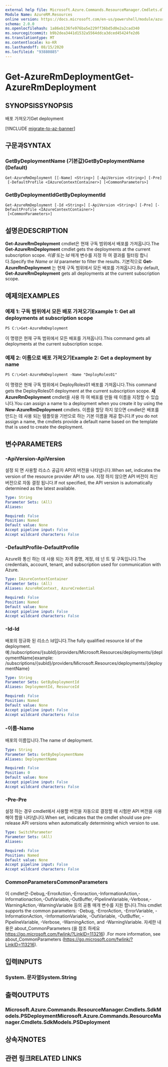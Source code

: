 ```yaml
---
external help file: Microsoft.Azure.Commands.ResourceManager.Cmdlets.dll-Help.xml
Module Name: AzureRM.Resources
online version: https://docs.microsoft.com/en-us/powershell/module/azurerm.resources/get-azurermdeployment
schema: 2.0.0
ms.openlocfilehash: 1a86eb136fe976ba5e229ff36bd5d0e2a2cad340
ms.sourcegitcommit: b9b2dea3441d1532a5564ddca3dced45424fe2d6
ms.translationtype: MT
ms.contentlocale: ko-KR
ms.lasthandoff: 08/15/2020
ms.locfileid: "93880885"
---
```

# <span data-ttu-id="987ed-101">Get-AzureRmDeployment</span><span class="sxs-lookup"><span data-stu-id="987ed-101">Get-AzureRmDeployment</span></span>

## <span data-ttu-id="987ed-102">SYNOPSIS</span><span class="sxs-lookup"><span data-stu-id="987ed-102">SYNOPSIS</span></span>
<span data-ttu-id="987ed-103">배포 가져오기</span><span class="sxs-lookup"><span data-stu-id="987ed-103">Get deployment</span></span>

[!INCLUDE [migrate-to-az-banner](../../includes/migrate-to-az-banner.md)]

## <span data-ttu-id="987ed-104">구문과</span><span class="sxs-lookup"><span data-stu-id="987ed-104">SYNTAX</span></span>

### <span data-ttu-id="987ed-105">GetByDeploymentName (기본값)</span><span class="sxs-lookup"><span data-stu-id="987ed-105">GetByDeploymentName (Default)</span></span>
```
Get-AzureRmDeployment [[-Name] <String>] [-ApiVersion <String>] [-Pre]
 [-DefaultProfile <IAzureContextContainer>] [<CommonParameters>]
```

### <span data-ttu-id="987ed-106">GetByDeploymentId</span><span class="sxs-lookup"><span data-stu-id="987ed-106">GetByDeploymentId</span></span>
```
Get-AzureRmDeployment [-Id <String>] [-ApiVersion <String>] [-Pre] [-DefaultProfile <IAzureContextContainer>]
 [<CommonParameters>]
```

## <span data-ttu-id="987ed-107">설명은</span><span class="sxs-lookup"><span data-stu-id="987ed-107">DESCRIPTION</span></span>
<span data-ttu-id="987ed-108">**Get-AzureRmDeployment** cmdlet은 현재 구독 범위에서 배포를 가져옵니다.</span><span class="sxs-lookup"><span data-stu-id="987ed-108">The **Get-AzureRmDeployment** cmdlet gets the deployments at the current subscription scope.</span></span>
<span data-ttu-id="987ed-109">*이름* 또는 *Id* 매개 변수를 지정 하 여 결과를 필터링 합니다.</span><span class="sxs-lookup"><span data-stu-id="987ed-109">Specify the *Name* or *Id* parameter to filter the results.</span></span>
<span data-ttu-id="987ed-110">기본적으로 **Get-AzureRmDeployment** 는 현재 구독 범위에서 모든 배포를 가져옵니다.</span><span class="sxs-lookup"><span data-stu-id="987ed-110">By default, **Get-AzureRmDeployment** gets all deployments at the current subscription scope.</span></span>

## <span data-ttu-id="987ed-111">예제의</span><span class="sxs-lookup"><span data-stu-id="987ed-111">EXAMPLES</span></span>

### <span data-ttu-id="987ed-112">예제 1: 구독 범위에서 모든 배포 가져오기</span><span class="sxs-lookup"><span data-stu-id="987ed-112">Example 1: Get all deployments at subscription scope</span></span>
```
PS C:\>Get-AzureRmDeployment
```

<span data-ttu-id="987ed-113">이 명령은 현재 구독 범위에서 모든 배포를 가져옵니다.</span><span class="sxs-lookup"><span data-stu-id="987ed-113">This command gets all deployments at the current subscription scope.</span></span>

### <span data-ttu-id="987ed-114">예제 2: 이름으로 배포 가져오기</span><span class="sxs-lookup"><span data-stu-id="987ed-114">Example 2: Get a deployment by name</span></span>
```
PS C:\>Get-AzureRmDeployment -Name "DeployRoles01"
```

<span data-ttu-id="987ed-115">이 명령은 현재 구독 범위에서 DeployRoles01 배포를 가져옵니다.</span><span class="sxs-lookup"><span data-stu-id="987ed-115">This command gets the DeployRoles01 deployment at the current subscription scope.</span></span>
<span data-ttu-id="987ed-116">**새 AzureRmDeployment** cmdlet을 사용 하 여 배포를 만들 때 이름을 지정할 수 있습니다.</span><span class="sxs-lookup"><span data-stu-id="987ed-116">You can assign a name to a deployment when you create it by using the **New-AzureRmDeployment** cmdlets.</span></span>
<span data-ttu-id="987ed-117">이름을 할당 하지 않으면 cmdlet은 배포를 만드는 데 사용 되는 템플릿을 기반으로 하는 기본 이름을 제공 합니다.</span><span class="sxs-lookup"><span data-stu-id="987ed-117">If you do not assign a name, the cmdlets provide a default name based on the template that is used to create the deployment.</span></span>

## <span data-ttu-id="987ed-118">변수</span><span class="sxs-lookup"><span data-stu-id="987ed-118">PARAMETERS</span></span>

### <span data-ttu-id="987ed-119">-ApiVersion</span><span class="sxs-lookup"><span data-stu-id="987ed-119">-ApiVersion</span></span>
<span data-ttu-id="987ed-120">설정 되 면 사용할 리소스 공급자 API의 버전을 나타냅니다.</span><span class="sxs-lookup"><span data-stu-id="987ed-120">When set, indicates the version of the resource provider API to use.</span></span>
<span data-ttu-id="987ed-121">지정 하지 않으면 API 버전이 최신 버전으로 자동 결정 됩니다.</span><span class="sxs-lookup"><span data-stu-id="987ed-121">If not specified, the API version is automatically determined as the latest available.</span></span>

```yaml
Type: String
Parameter Sets: (All)
Aliases:

Required: False
Position: Named
Default value: None
Accept pipeline input: False
Accept wildcard characters: False
```

### <span data-ttu-id="987ed-122">-DefaultProfile</span><span class="sxs-lookup"><span data-stu-id="987ed-122">-DefaultProfile</span></span>
<span data-ttu-id="987ed-123">Azure와 통신 하는 데 사용 되는 자격 증명, 계정, 테 넌 트 및 구독입니다.</span><span class="sxs-lookup"><span data-stu-id="987ed-123">The credentials, account, tenant, and subscription used for communication with Azure.</span></span>

```yaml
Type: IAzureContextContainer
Parameter Sets: (All)
Aliases: AzureRmContext, AzureCredential

Required: False
Position: Named
Default value: None
Accept pipeline input: False
Accept wildcard characters: False
```

### <span data-ttu-id="987ed-124">-Id</span><span class="sxs-lookup"><span data-stu-id="987ed-124">-Id</span></span>
<span data-ttu-id="987ed-125">배포의 정규화 된 리소스 Id입니다.</span><span class="sxs-lookup"><span data-stu-id="987ed-125">The fully qualified resource Id of the deployment.</span></span>
<span data-ttu-id="987ed-126">예:/subscriptions/{subId}/providers/Microsoft.Resources/deployments/{deploymentName}</span><span class="sxs-lookup"><span data-stu-id="987ed-126">example: /subscriptions/{subId}/providers/Microsoft.Resources/deployments/{deploymentName}</span></span>

```yaml
Type: String
Parameter Sets: GetByDeploymentId
Aliases: DeploymentId, ResourceId

Required: False
Position: Named
Default value: None
Accept pipeline input: False
Accept wildcard characters: False
```

### <span data-ttu-id="987ed-127">-이름</span><span class="sxs-lookup"><span data-stu-id="987ed-127">-Name</span></span>
<span data-ttu-id="987ed-128">배포의 이름입니다.</span><span class="sxs-lookup"><span data-stu-id="987ed-128">The name of deployment.</span></span>

```yaml
Type: String
Parameter Sets: GetByDeploymentName
Aliases: DeploymentName

Required: False
Position: 0
Default value: None
Accept pipeline input: False
Accept wildcard characters: False
```

### <span data-ttu-id="987ed-129">-Pre</span><span class="sxs-lookup"><span data-stu-id="987ed-129">-Pre</span></span>
<span data-ttu-id="987ed-130">설정 하는 경우 cmdlet에서 사용할 버전을 자동으로 결정할 때 시험판 API 버전을 사용 해야 함을 나타냅니다.</span><span class="sxs-lookup"><span data-stu-id="987ed-130">When set, indicates that the cmdlet should use pre-release API versions when automatically determining which version to use.</span></span>

```yaml
Type: SwitchParameter
Parameter Sets: (All)
Aliases:

Required: False
Position: Named
Default value: None
Accept pipeline input: False
Accept wildcard characters: False
```

### <span data-ttu-id="987ed-131">CommonParameters</span><span class="sxs-lookup"><span data-stu-id="987ed-131">CommonParameters</span></span>
<span data-ttu-id="987ed-132">이 cmdlet은-Debug,-ErrorAction,-Erroraction,-InformationAction,-Informationaction,-OutVariable,-OutBuffer,-PipelineVariable,-Verbose,-WarningAction,-WarningVariable 등의 공통 매개 변수를 지원 합니다.</span><span class="sxs-lookup"><span data-stu-id="987ed-132">This cmdlet supports the common parameters: -Debug, -ErrorAction, -ErrorVariable, -InformationAction, -InformationVariable, -OutVariable, -OutBuffer, -PipelineVariable, -Verbose, -WarningAction, and -WarningVariable.</span></span> <span data-ttu-id="987ed-133">자세한 내용은 about_CommonParameters (을 참조 하세요 https://go.microsoft.com/fwlink/?LinkID=113216) .</span><span class="sxs-lookup"><span data-stu-id="987ed-133">For more information, see about_CommonParameters (https://go.microsoft.com/fwlink/?LinkID=113216).</span></span>

## <span data-ttu-id="987ed-134">입력</span><span class="sxs-lookup"><span data-stu-id="987ed-134">INPUTS</span></span>

### <span data-ttu-id="987ed-135">System. 문자열</span><span class="sxs-lookup"><span data-stu-id="987ed-135">System.String</span></span>

## <span data-ttu-id="987ed-136">출력</span><span class="sxs-lookup"><span data-stu-id="987ed-136">OUTPUTS</span></span>

### <span data-ttu-id="987ed-137">Microsoft.Azure.Commands.ResourceManager.Cmdlets.SdkModels.PSDeployment</span><span class="sxs-lookup"><span data-stu-id="987ed-137">Microsoft.Azure.Commands.ResourceManager.Cmdlets.SdkModels.PSDeployment</span></span>

## <span data-ttu-id="987ed-138">상속자</span><span class="sxs-lookup"><span data-stu-id="987ed-138">NOTES</span></span>

## <span data-ttu-id="987ed-139">관련 링크</span><span class="sxs-lookup"><span data-stu-id="987ed-139">RELATED LINKS</span></span>
